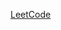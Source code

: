 [LeetCode](https://leetcode.com/problems/partition-array-according-to-given-pivot/description/?envType=daily-question&envId=2025-03-03)